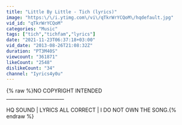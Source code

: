 ```yaml
---
title: "Little By Little - Tich (lyrics)"
image: "https:\/\/i.ytimg.com\/vi\/qTkrWrYCQoM\/hqdefault.jpg"
vid_id: "qTkrWrYCQoM"
categories: "Music"
tags: ["tich","tichfam","lyrics"]
date: "2021-11-23T06:37:18+03:00"
vid_date: "2013-08-26T21:08:32Z"
duration: "PT3M40S"
viewcount: "361871"
likeCount: "2548"
dislikeCount: "34"
channel: "Iyrics4y0u"
---
```

{% raw %}NO COPYRIGHT INTENDED<br />________________________<br /><br />HQ SOUND | LYRICS ALL CORRECT | I DO NOT OWN THE SONG.{% endraw %}
